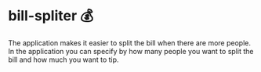 # bill-spliter 💰

The application makes it easier to split the bill when there are more people. In the application you can specify by how many people you want to split the bill and how much you want to tip.
